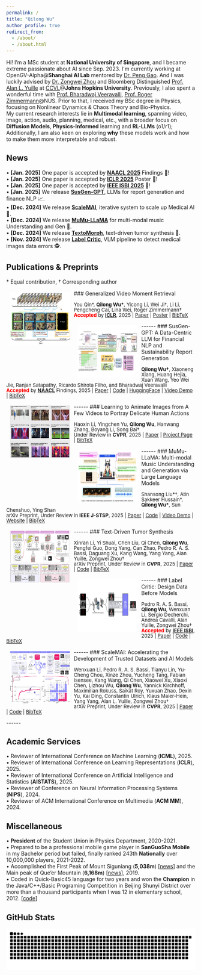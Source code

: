 ```yaml
---
permalink: /
title: "Qilong Wu"
author_profile: true
redirect_from: 
  - /about/
  - /about.html
---
```


Hi! I’m a MSc student at **National University of Singapore**, and I became extreme passionate about AI since Sep. 2023. I'm currently working at OpenGV-Alpha@**Shanghai AI Lab** mentored by [Dr. Peng Gao](https://scholar.google.com/citations?hl=en&user=_go6DPsAAAAJ&view_op=list_works&sortby=pubdate). And I was luckily advised by [Dr. Zongwei Zhou](https://scholar.google.com/citations?user=JVOeczAAAAAJ&hl=en) and Bloomberg Distinguished [Prof. Alan L. Yuille](https://scholar.google.com/citations?user=FJ-huxgAAAAJ&hl) at [CCVL](https://ccvl.jhu.edu/)@**Johns Hopkins University**. Previously, I also spent a wonderful time with [Prof. Bharadwaj Veeravalli](https://scholar.google.com/citations?user=IqAJttsAAAAJ&hl=en), [Prof. Roger Zimmermann](https://scholar.google.com.tw/citations?user=IDREwXEAAAAJ)@NUS. Prior to that, I received my BSc degree in Physics, focusing on Nonlinear Dynamics & Chaos Theory and Bio-Physics.<br />
My current research interests lie in **Multimodal learning**, spanning video, image, action, audio, planning, medical, etc., with a broader focus on **Diffusion Models**, **Physics-Informed** learning and **RL-LLMs** (o1/r1); Additionally, I am also keen on exploring **why** these models work and how to make them more interpretable and robust.

News
------
•	**[Jan. 2025]** One paper is accepted by [**NAACL 2025**](https://2025.naacl.org/) Findings 🎉!<br />
•	**[Jan. 2025]** One paper is accepted by [**ICLR 2025**](https://iclr.cc/virtual/2025/poster/28243) Poster 🎉!<br />
•	**[Jan. 2025]** One paper is accepted by [**IEEE ISBI 2025**](https://signalprocessingsociety.org/blog/isbi-2025-2025-ieee-international-symposium-biomedical-imaging) 🎉!<br />
•	**[Jan. 2025]** We release [**SusGen-GPT**](https://github.com/JerryWu-code/SusGen), LLMs for report generation and finance NLP 📈.<br />
•	**[Dec. 2024]** We release [**ScaleMAI**](https://github.com/MrGiovanni/ScaleMAI), iterative system to scale up Medical AI 🏥.<br />
•	**[Dec. 2024]** We release [**MuMu-LLaMA**](https://github.com/shansongliu/MuMu-LLaMA) for multi-modal music Understanding and Gen 🎸.<br />
•	**[Dec. 2024]** We release [**TextoMorph**](https://github.com/MrGiovanni/TextoMorph), text-driven tumor synthesis 🏥.<br />
•	**[Nov. 2024]** We release [**Label Critic**](https://github.com/PedroRASB/Cerberus), VLM pipeline to detect medical images data errors 🕵️.

Publications & Preprints
------
\* Equal contribution, † Corresponding author

<img style="float: left; margin:5px 10px" src="../images/pubs/gvmr/model.jpg" width="160" height="140">
### Generalized Video Moment Retrieval
<p style="line-height:1.0">
<font size="2">
You Qin*, <strong>Qilong Wu*</strong>, Yicong Li, Wei Ji†, Li Li, Pengcheng Cai, Lina Wei, Roger Zimmermann†<br />
<span style="color:red; font-weight:bold">Accepted</span> by <a href="https://iclr.cc/"><strong>ICLR</strong></a>, 2025 |
<a href="https://openreview.net/pdf?id=qdOIkeZ5e4">Paper</a> |
<a href="https://iclr.cc/virtual/2025/poster/28243">Poster</a> |
<a href="{{ site.baseurl }}/files/bibtex/gvmr.txt" target="_blank">BibTeX</a>
<br />
</font>
</p>
------
<img style="float: left; margin:5px 10px" src="../images/pubs/susgen/post.jpg" width="160" height="140">
### SusGen-GPT: A Data-Centric LLM for Financial NLP and Sustainability Report Generation
<p style="line-height:1.0">
<font size="2">
<strong>Qilong Wu†</strong>, Xiaoneng Xiang, Huang Hejia, Xuan Wang, Yeo Wei Jie, Ranjan Satapathy, Ricardo Shirota Filho, and Bharadwaj Veeravalli<br />
<span style="color:red; font-weight:bold">Accepted</span> by <a href="https://2025.naacl.org/"><strong>NAACL</strong></a> Findings, 2025 |
<a href="https://arxiv.org/pdf/2412.10906">Paper</a> |
<a href="https://github.com/JerryWu-code/SusGen">Code</a> |
<a href="https://huggingface.co/WHATX">HuggingFace</a> |
<a href="{{ site.baseurl }}/files/susgen_demo.mp4" target="_blank">Video Demo</a> |
<a href="{{ site.baseurl }}/files/bibtex/susgen.txt" target="_blank">BibTeX</a>
<br />
</font>
</p>
------
<img style="float: left; margin:5px 10px" src="../images/pubs/cva/demo.gif" width="160" height="140">
### Learning to Animate Images from A Few Videos to Portray Delicate Human Actions
<p style="line-height:1.0">
<font size="2">
Haoxin Li, Yingchen Yu, <strong>Qilong Wu</strong>, Hanwang Zhang, Boyang Li, Song Bai†<br />
Under Review in <strong>CVPR</strong>, 2025 |
<a href="https://openreview.net/pdf?id=3By4N0GAdt">Paper</a> |
<a href="https://cva2099.github.io/human_action_animation/">Project Page</a> |
<a href="{{ site.baseurl }}/files/bibtex/cva.txt" target="_blank">BibTeX</a>
<br />
</font>
</p>
------
<img style="float: left; margin:5px 10px" src="../images/pubs/mumullama/model.jpg" width="160" height="140">
### MuMu-LLaMA: Multi-modal Music Understanding and Generation via Large Language Models
<p style="line-height:1.0">
<font size="2">
Shansong Liu*†, Atin Sakkeer Hussain*, <strong>Qilong Wu*</strong>, Sun Chenshuo, Ying Shan<br />
arXiv Preprint, Under Review in <strong>IEEE J-STSP</strong>, 2025 |
<a href="https://arxiv.org/pdf/2412.06660">Paper</a> |
<a href="https://github.com/shansongliu/M2UGen">Code</a> |
<a href="{{ site.baseurl }}/files/Mumullama_demo.mp4" target="_blank">Video Demo</a> |
<a href="https://crypto-code.github.io/MuMu-LLaMA_Demo/">Website</a> |
<a href="{{ site.baseurl }}/files/bibtex/mumullama.txt" target="_blank">BibTeX</a>
<br />
</font>
</p>
------
<img style="float: left; margin:5px 10px" src="../images/pubs/textmorph/model.jpg" width="160" height="140">
### Text-Driven Tumor Synthesis
<p style="line-height:1.0">
<font size="2">
Xinran Li, Yi Shuai, Chen Liu, Qi Chen, <strong>Qilong Wu</strong>, Pengfei Guo, Dong Yang, Can Zhao, Pedro R. A. S. Bassi, Daguang Xu, Kang Wang, Yang Yang, Alan Yuille, Zongwei Zhou†<br />
arXiv Preprint, Under Review in <strong>CVPR</strong>, 2025 |
<a href="https://arxiv.org/pdf/2412.18589">Paper</a> |
<a href="https://github.com/MrGiovanni/TextoMorph">Code</a> |
<a href="{{ site.baseurl }}/files/bibtex/textmorph.txt" target="_blank">BibTeX</a>
<br />
</font>
</p>
------
<img style="float: left; margin:5px 10px" src="../images/pubs/label-cri/model.jpg" width="160" height="140">
### Label Critic: Design Data Before Models
<p style="line-height:1.0">
<font size="2">
Pedro R. A. S. Bassi, <strong>Qilong Wu</strong>, Wenxuan Li, Sergio Decherchi, Andrea Cavalli, Alan Yuille, Zongwei Zhou†<br />
<span style="color:red; font-weight:bold">Accepted</span> by <a href="https://app.gleanin.com/share/campaigns/30001/variants"><strong>IEEE ISBI</strong></a>, 2025 |
<a href="https://arxiv.org/pdf/2411.02753">Paper</a> |
<a href="https://github.com/PedroRASB/Cerberus">Code</a> |
<a href="{{ site.baseurl }}/files/bibtex/labcri.txt" target="_blank">BibTeX</a>
<br />
</font>
</p>
------
<img style="float: left; margin:5px 10px" src="../images/pubs/scalemai/post.jpg" width="160" height="140">
### ScaleMAI: Accelerating the Development of Trusted Datasets and AI Models
<p style="line-height:1.0">
<font size="2">
Wenxuan Li, Pedro R. A. S. Bassi, Tianyu Lin, Yu-Cheng Chou, Xinze Zhou, Yucheng Tang, Fabian Isensee, Kang Wang, Qi Chen, Xiaowei Xu, Xiaoxi Chen, Lizhou Wu, <strong>Qilong Wu</strong>, Yannick Kirchhoff, Maximilian Rokuss, Saikat Roy, Yuxuan Zhao, Dexin Yu, Kai Ding, Constantin Ulrich, Klaus Maier-Hein, Yang Yang, Alan L. Yuille, Zongwei Zhou†<br />
arXiv Preprint, Under Review in <strong>CVPR</strong>, 2025 |
<a href="https://www.cs.jhu.edu/~zongwei/publication/li2025scalemai.pdf">Paper</a> |
<a href="https://github.com/MrGiovanni/ScaleMAI">Code</a> |
<a href="{{ site.baseurl }}/files/bibtex/scalemai.txt" target="_blank">BibTeX</a>
<br />
</font>
</p>
------

Academic Services
------
•	Reviewer of International Conference on Machine Learning (**ICML**), 2025.<br />
•	Reviewer of International Conference on Learning Representations (**ICLR**), 2025.<br />
•	Reviewer of International Conference on Artificial Intelligence and Statistics (**AISTATS**), 2025.<br />
•	Reviewer of Conference on Neural Information Processing Systems (**NIPS**), 2024.<br />
•	Reviewer of ACM International Conference on Multimedia (**ACM MM**), 2024.<br />

Miscellaneous
------
•	**President** of the Student Union in Physics Department, 2020-2021.<br />
•	Prepared to be a professional mobile game player in **SanGuoSha Mobile** in my Bachelor period but failed, finally ranked 243th **Nationally** over 10,000,000 players, 2021-2022.<br />
•	Accomplished the First Peak of Mount Siguniang (**5,038m**) [[news](http://bbs.lvye.cn/thread-2635185-1-1.html)] and the Main peak of Que’er Mountain (**6,168m**) [[news](http://bbs.lvye.cn/thread-2635578-1-1.html)], 2019.<br />
•	Coded in Quick-Basic45 language for two years and won the **Champion** in the Java/C++/Basic Programing Competition in Beijing Shunyi District over more than a thousand participants when I was 12 in elementary school, 2012. [[code](https://github.com/JerryWu-code/Code-Memory)]<br />

GitHub Stats
------
<picture>
  <source media="(prefers-color-scheme: dark)" srcset="https://raw.githubusercontent.com/JerryWu-code/JerryWu-code/output/contribution-snake-dark.svg">
  <source media="(prefers-color-scheme: light)" srcset="https://raw.githubusercontent.com/JerryWu-code/JerryWu-code/output/contribution-snake.svg">
  <img alt="github contribution grid snake animation" src="https://raw.githubusercontent.com/JerryWu-code/JerryWu-code/output/contribution-snake.svg">
</picture>